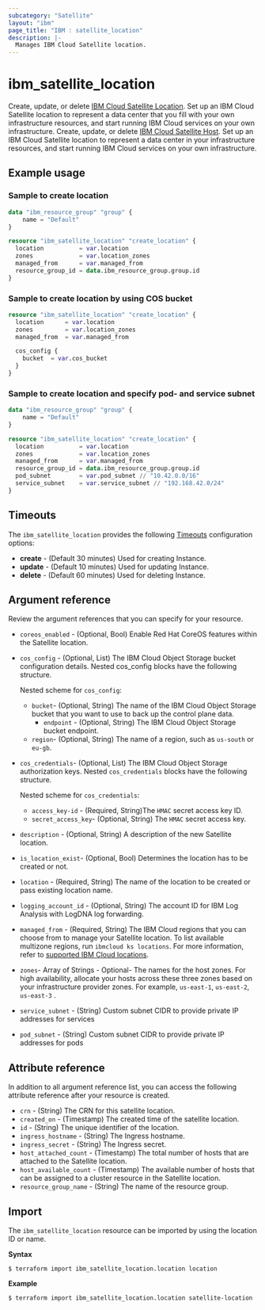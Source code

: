 ```yaml
---
subcategory: "Satellite"
layout: "ibm"
page_title: "IBM : satellite_location"
description: |-
  Manages IBM Cloud Satellite location.
---
```


# ibm_satellite_location

Create, update, or delete [IBM Cloud Satellite Location](https://cloud.ibm.com/docs/satellite?topic=satellite-locations). Set up an IBM Cloud Satellite location to represent a data center that you fill with your own infrastructure resources, and start running IBM Cloud services on your own infrastructure.
Create, update, or delete [IBM Cloud Satellite Host](https://cloud.ibm.com/docs/satellite?topic=satellite-locations). Set up an IBM Cloud Satellite location to represent a data center in your infrastructure resources, and start running IBM Cloud services on your own infrastructure.


## Example usage

### Sample to create location

```terraform
data "ibm_resource_group" "group" {
    name = "Default"
}

resource "ibm_satellite_location" "create_location" {
  location          = var.location
  zones             = var.location_zones
  managed_from      = var.managed_from
  resource_group_id = data.ibm_resource_group.group.id
}

```

###  Sample to create location by using COS bucket

```terraform
resource "ibm_satellite_location" "create_location" {
  location      = var.location
  zones         = var.location_zones
  managed_from  = var.managed_from  

  cos_config {
    bucket  = var.cos_bucket
  }
}
```

### Sample to create location and specify pod- and service subnet

```terraform
data "ibm_resource_group" "group" {
    name = "Default"
}

resource "ibm_satellite_location" "create_location" {
  location          = var.location
  zones             = var.location_zones
  managed_from      = var.managed_from
  resource_group_id = data.ibm_resource_group.group.id
  pod_subnet        = var.pod_subnet // "10.42.0.0/16"
  service_subnet    = var.service_subnet // "192.168.42.0/24"
}
```

## Timeouts

The `ibm_satellite_location` provides the following [Timeouts](https://www.terraform.io/docs/language/resources/syntax.html) configuration options:

- **create** - (Default 30 minutes) Used for creating Instance.
- **update** - (Default 10 minutes) Used for updating Instance.
- **delete** - (Default 60 minutes) Used for deleting Instance.


## Argument reference
Review the argument references that you can specify for your resource. 

- `coreos_enabled` - (Optional, Bool) Enable Red Hat CoreOS features within the Satellite location.
- `cos_config` - (Optional, List) The IBM Cloud Object Storage bucket configuration details. Nested cos_config blocks have the following structure.

  Nested scheme for `cos_config`:
  - `bucket`- (Optional, String) The name of the IBM Cloud Object Storage bucket that you want to use to back up the control plane data.
	- `endpoint` - (Optional, String) The IBM Cloud Object Storage bucket endpoint.
  - `region`- (Optional, String) The name of a region, such as `us-south` or `eu-gb`.
- `cos_credentials`- (Optional, List) The IBM Cloud Object Storage authorization keys. Nested `cos_credentials` blocks have the following structure.

  Nested scheme for `cos_credentials`:
  - `access_key-id` - (Required, String)The `HMAC` secret access key ID.
  - `secret_access_key`-  (Optional, String) The `HMAC` secret access key.
- `description` - (Optional, String)  A description of the new Satellite location.
- `is_location_exist`- (Optional, Bool) Determines the location has to be created or not.
- `location` - (Required, String) The name of the location to be created or pass existing location name.
- `logging_account_id` - (Optional, String) The account ID for IBM Log Analysis with LogDNA log forwarding.
- `managed_from` - (Required, String) The IBM Cloud regions that you can choose from to manage your Satellite location. To list available multizone regions, run `ibmcloud ks locations`. For more information, refer to [supported IBM Cloud locations](https://cloud.ibm.com/docs/satellite?topic=satellite-sat-regions).
- `zones`- Array of Strings - Optional- The names for the host zones. For high availability, allocate your hosts across these three zones based on your infrastructure provider zones. For example, `us-east-1`, `us-east-2`, `us-east-3` .
- `service_subnet` - (String) Custom subnet CIDR to provide private IP addresses for services
- `pod_subnet` - (String) Custom subnet CIDR to provide private IP addresses for pods


## Attribute reference
In addition to all argument reference list, you can access the following attribute reference after your resource is created.

- `crn` - (String) The CRN for this satellite location.
- `created_on` - (Timestamp) The created time of the satellite location.
- `id` - (String) The unique identifier of the location.
- `ingress_hostname` - (String) The Ingress hostname.
- `ingress_secret` - (String) The Ingress secret.
- `host_attached_count` - (Timestamp) The total number of hosts that are attached to the Satellite location.
- `host_available_count` - (Timestamp) The available number of hosts that can be assigned to a cluster resource in the Satellite location.
- `resource_group_name` - (String) The name of the resource group.

## Import

The `ibm_satellite_location` resource can be imported by using the location ID or name.

**Syntax**

```
$ terraform import ibm_satellite_location.location location
```

**Example**

```
$ terraform import ibm_satellite_location.location satellite-location
```
